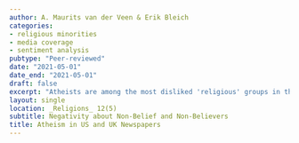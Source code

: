 ```yaml
---
author: A. Maurits van der Veen & Erik Bleich
categories:
- religious minorities
- media coverage
- sentiment analysis
pubtype: "Peer-reviewed"
date: "2021-05-01"
date_end: "2021-05-01"
draft: false
excerpt: "Atheists are among the most disliked 'religious' groups in the United States, but the origins of this aversion remain poorly understood. Since the media are an important source of public attitudes, we analyze coverage of atheism and atheists in American and British newspapers. Using computational text analysis techniques, including sentiment analysis and topic modeling, we show that atheism is portrayed negatively by the print media. Significantly, we show that greater negativity is associated with atheism as a concept than with atheists as individuals. Building on this insight, and challenging arguments that prominent atheist intellectuals attract negative coverage, we also find that coverage of famous atheists is actually more positive than that of atheists or atheism in general. Overall, our findings add a new dimension to scholarship on differences between individual-targeted and group-targeted tolerance in public attitudes, establishing for the first time that media coverage mirrors such differences."
layout: single
location: _Religions_ 12(5)
subtitle: Negativity about Non-Belief and Non-Believers
title: Atheism in US and UK Newspapers
---
```



